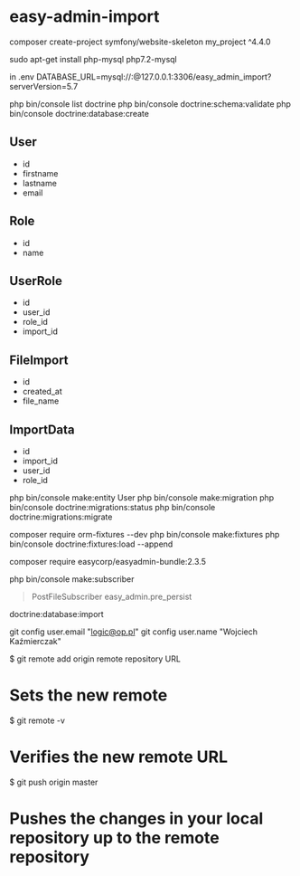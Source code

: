 easy-admin-import
=================


composer create-project symfony/website-skeleton my_project ^4.4.0

sudo apt-get install php-mysql php7.2-mysql

in .env
DATABASE_URL=mysql://:@127.0.0.1:3306/easy_admin_import?serverVersion=5.7

php bin/console list doctrine
php bin/console doctrine:schema:validate
php bin/console doctrine:database:create


User
--------------------
- id
- firstname
- lastname
- email

Role
--------------------
- id
- name

UserRole
--------------------
- id
- user_id
- role_id
- import_id

FileImport
--------------------
- id
- created_at
- file_name

ImportData
--------------------
- id
- import_id
- user_id
- role_id


php bin/console make:entity
User
php bin/console make:migration
php bin/console doctrine:migrations:status
php bin/console doctrine:migrations:migrate



composer require orm-fixtures --dev
php bin/console make:fixtures
php bin/console doctrine:fixtures:load --append

composer require easycorp/easyadmin-bundle:2.3.5

php bin/console make:subscriber
> PostFileSubscriber
> easy_admin.pre_persist

doctrine:database:import

git config user.email "logic@op.pl"
git config user.name "Wojciech Kaźmierczak"

$ git remote add origin remote repository URL
# Sets the new remote

$ git remote -v
# Verifies the new remote URL

$ git push origin master
# Pushes the changes in your local repository up to the remote repository